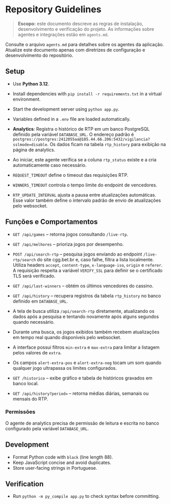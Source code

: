 # Repository Guidelines

> **Escopo:** este documento descreve as regras de instalação, desenvolvimento e verificação do projeto. As informações sobre agentes e integrações estão em `agents.md`.

Consulte o arquivo `agents.md` para detalhes sobre os agentes da aplicação. Atualize este documento apenas com diretrizes de configuração e desenvolvimento do repositório.

## Setup
- Use **Python 3.12**.
- Install dependencies with `pip install -r requirements.txt` in a virtual environment.
- Start the development server using `python app.py`.
- Variables defined in a `.env` file are loaded automatically.

- **Analytics**: Registra o histórico de RTP em um banco PostgreSQL definido pela variável `DATABASE_URL`. O endereço padrão é `postgres://postgres:2412055aa@185.44.66.206:5432/vigilancia?sslmode=disable`. Os dados ficam na tabela `rtp_history` para exibição na página de analytics.
- Ao iniciar, este agente verifica se a coluna `rtp_status` existe e a cria automaticamente caso necessário.
- `REQUEST_TIMEOUT` define o timeout das requisições RTP.
- `WINNERS_TIMEOUT` controla o tempo limite do endpoint de vencedores.
- `RTP_UPDATE_INTERVAL` ajusta a pausa entre atualizações automáticas. Esse
  valor também define o intervalo padrão de envio de atualizações pelo
  websocket.


## Funções e Comportamentos

- `GET /api/games` – retorna jogos consultando `/live-rtp`.
- `GET /api/melhores` – prioriza jogos por desempenho.
- `POST /api/search-rtp` – pesquisa jogos enviando ao endpoint `/live-rtp/search` do site cgg.bet.br e, caso falhe, filtra a lista localmente. Utiliza headers `accept`, `content-type`, `x-language-iso`, `origin` e `referer`. A requisição respeita a variável `VERIFY_SSL` para definir se o certificado TLS será verificado.
- `GET /api/last-winners` – obtém os últimos vencedores do cassino.
- `GET /api/history` – recupera registros da tabela `rtp_history` no banco definido em `DATABASE_URL`.
- A tela de busca utiliza `/api/search-rtp` diretamente, atualizando os dados após a pesquisa e tentando novamente após alguns segundos quando necessário.
- Durante uma busca, os jogos exibidos também recebem atualizações em tempo real quando disponíveis pelo websocket.

- A interface possui filtros `min-extra` e `max-extra` para limitar a listagem pelos valores de `extra`.
- Os campos `alert-extra-pos` e `alert-extra-neg` tocam um som quando qualquer jogo ultrapassa os limites configurados.


- `GET /historico` – exibe gráfico e tabela de históricos gravados em banco local.
- `GET /api/history?period=` – retorna médias diárias, semanais ou mensais do RTP.


### Permissões

O agente de analytics precisa de permissão de leitura e escrita no banco configurado pela variável `DATABASE_URL`.
## Development
- Format Python code with `black` (line length 88).
- Keep JavaScript concise and avoid duplicates.
- Store user-facing strings in Portuguese.

## Verification
- Run `python -m py_compile app.py` to check syntax before committing.

